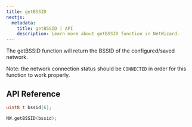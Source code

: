 ```yaml
---
title: getBSSID
nextjs:
  metadata:
    title: getBSSID | API
    description: Learn more about getBSSID function in NetWizard.
---
```


The getBSSID function will return the BSSID of the configured/saved network.

Note: the network connection status should be `CONNECTED` in order for this function to work properly.

## API Reference

```cpp
uint8_t bssid[6];

NW.getBSSID(bssid);
```
